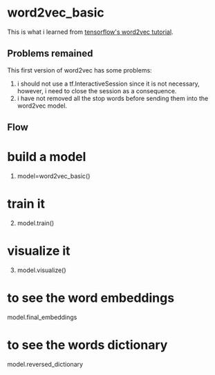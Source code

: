 # word2vec_basic
This is what i learned from [tensorflow's word2vec tutorial](https://www.tensorflow.org/versions/r0.8/tutorials/word2vec/index.html).
## Problems remained
This first version of word2vec has some problems:
1. i should not use a tf.InteractiveSession since it is not necessary, however, i need to close the session as a consequence.
2. i have not removed all the stop words before sending them into the word2vec model.
## Flow
# build a model
1. model=word2vec_basic()
# train it
2. model.train()
# visualize it
3. model.visualize()
# to see the word embeddings
model.final_embeddings
# to see the words dictionary
model.reversed_dictionary

